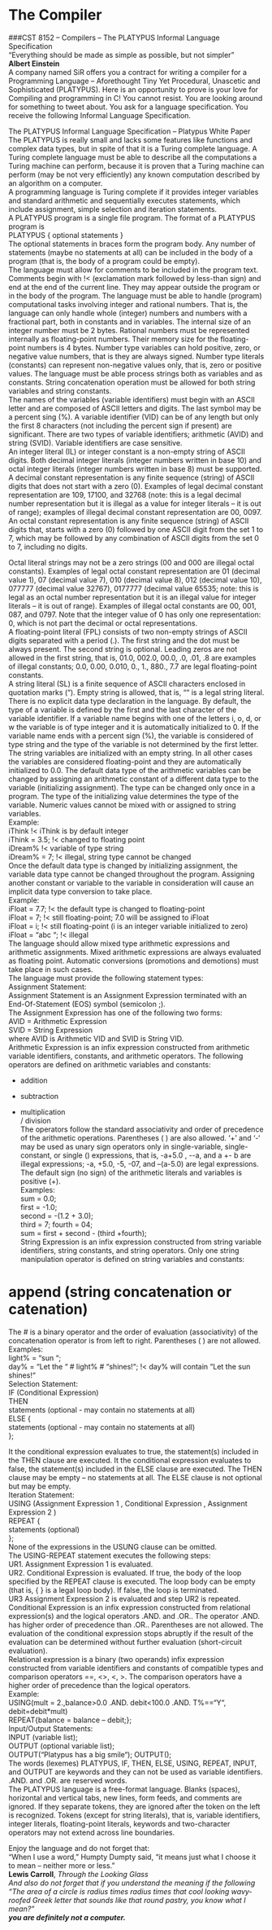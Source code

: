 # The Compiler

###CST 8152 – Compilers – The PLATYPUS Informal Language Specification  
“Everything should be made as simple as possible, but not simpler”  
<b>Albert Einstein</b>    
A company named SiR offers you a contract for writing a compiler for a Programming Language – Aforethought Tiny Yet Procedural, Unascetic and Sophisticated (PLATYPUS). Here is an opportunity to prove is your love for Compiling and programming in C! You cannot resist. You are looking around for something to tweet about. You ask for a language specification. You receive the following Informal Language Specification.  



The PLATYPUS Informal Language Specification – Platypus White Paper  
The PLATYPUS is really small and lacks some features like functions and complex data types, but in spite of that it is a Turing complete language. A Turing complete language must be able to describe all the computations a Turing machine can perform, because it is proven that a Turing machine can perform (may be not very efficiently) any known computation described by an algorithm on a computer.  
A programming language is Turing complete if it provides integer variables and standard arithmetic and sequentially executes statements, which include assignment, simple selection and iteration statements.  
A PLATYPUS program is a single file program. The format of a PLATYPUS program is  
PLATYPUS { optional statements }  
The optional statements in braces form the program body. Any number of statements (maybe no statements at all) can be included in the body of a program (that is, the body of a program could be empty).  
The language must allow for comments to be included in the program text. Comments begin with !< (exclamation mark followed by less-than sign) and end at the end of the current line. They may appear outside the program or in the body of the program.
The language must be able to handle (program) computational tasks involving integer and rational numbers. That is, the language can only handle whole (integer) numbers and numbers with a fractional part, both in constants and in variables. The internal size of an integer number must be 2 bytes. Rational numbers must be represented internally as floating-point numbers. Their memory size for the floating-point numbers is 4 bytes. Number type variables can hold positive, zero, or negative value numbers, that is they are always signed. Number type literals (constants) can represent non-negative values only, that is, zero or positive values.
The language must be able process strings both as variables and as constants. String concatenation operation must be allowed for both string variables and string constants.  
The names of the variables (variable identifiers) must begin with an ASCII letter and are composed of ASCII letters and digits. The last symbol may be a percent sing (%). A variable identifier (VID) can be of any length but only the first 8 characters (not including the percent sign if present) are significant. There are two types of variable identifiers; arithmetic (AVID) and string (SVID). Variable identifiers are case sensitive.  
An integer literal (IL) or integer constant is a non-empty string of ASCII digits. Both decimal integer literals (integer numbers written in base 10) and octal integer literals (integer numbers written in base 8) must be supported. A decimal constant representation is any finite sequence (string) of ASCII digits that does not start with a zero (0). Examples of legal decimal constant representation are 109, 17100, and 32768 (note: this is a legal decimal number representation but it is illegal as a value for integer literals – it is out of range); examples of illegal decimal constant representation are 00, 0097. An octal constant representation is any finite sequence (string) of ASCII digits that, starts with a zero (0) followed by one ASCII digit from the
set 1 to 7, which may be followed by any combination of ASCII digits from the set 0 to 7, including no digits.  

Octal literal strings may not be a zero strings (00 and 000 are illegal octal constants). Examples of legal
octal constant representation are 01 (decimal value 1), 07 (decimal value 7), 010 (decimal value 8), 012
(decimal value 10), 077777 (decimal value 32767), 0177777 (decimal value 65535; note: this is legal as an
octal number representation but it is an illegal value for integer literals – it is out of range). Examples of
illegal octal constants are 00, 001, 087, and 0797. Note that the integer value of 0 has only one
representation: 0, which is not part the decimal or octal representations.  
A floating-point literal (FPL) consists of two non-empty strings of ASCII digits separated with a period (.).
The first string and the dot must be always present. The second string is optional. Leading zeros are not
allowed in the first string, that is, 01.0, 002.0, 00.0, .0, .01, .8 are examples of illegal constants; 0.0, 0.00,
0.010, 0., 1., 880., 7.7 are legal floating-point constants.  
A string literal (SL) is a finite sequence of ASCII characters enclosed in quotation marks (“). Empty string is
allowed, that is, ““ is a legal string literal.  
There is no explicit data type declaration in the language. By default, the type of a variable is defined by the
first and the last character of the variable identifier. If a variable name begins with one of the letters i, o, d,
or w the variable is of type integer and it is automatically initialized to 0. If the variable name ends with a
percent sign (%), the variable is considered of type string and the type of the variable is not determined by
the first letter. The string variables are initialized with an empty string. In all other cases the variables are
considered floating-point and they are automatically initialized to 0.0. The default data type of the arithmetic
variables can be changed by assigning an arithmetic constant of a different data type to the variable
(initializing assignment). The type can be changed only once in a program. The type of the initializing value
determines the type of the variable. Numeric values cannot be mixed with or assigned to string variables.  
Example:  
iThink !< iThink is by default integer  
iThink = 3.5; !< changed to floating point  
iDream% !< variable of type string  
iDream% = 7; !< illegal, string type cannot be changed  
Once the default data type is changed by initializing assignment, the variable data type cannot be changed
throughout the program. Assigning another constant or variable to the variable in consideration will cause
an implicit data type conversion to take place.  
Example:  
iFloat = 7.7; !< the default type is changed to floating-point  
iFloat = 7; !< still floating-point; 7.0 will be assigned to iFloat  
iFloat = i; !< still floating-point (i is an integer variable initialized to zero)  
iFloat = “abc “; !< illegal  
The language should allow mixed type arithmetic expressions and arithmetic assignments. Mixed arithmetic
expressions are always evaluated as floating point. Automatic conversions (promotions and demotions)
must take place in such cases.  
The language must provide the following statement types:  
Assignment Statement:  
Assignment Statement is an Assignment Expression terminated with an End-Of-Statement (EOS) symbol (semicolon ;).  
The Assignment Expression has one of the following two forms:  
AVID = Arithmetic Expression  
SVID = String Expression  
where AVID is Arithmetic VID and SVID is String VID.  
Arithmetic Expression is an infix expression constructed from arithmetic variable identifiers, constants, and arithmetic operators. The following operators are defined on arithmetic variables and constants:  
+ addition  
- subtraction  
* multiplication  
/ division  
The operators follow the standard associativity and order of precedence of the arithmetic operations. Parentheses ( ) are also allowed. ‘+’ and ‘-‘ may be used as unary sign operators only in single-variable, single-constant, or single () expressions, that is, -a+5.0 , --a, and a +- b are illegal expressions; -a, +5.0, -5, -07, and –(a-5.0) are legal expressions. The default sign (no sign) of the arithmetic literals and variables is positive (+).  
Examples:  
sum = 0.0;  
first = -1.0;  
second = -(1.2 + 3.0);  
third = 7; fourth = 04;  
sum = first + second - (third +fourth);  
String Expression is an infix expression constructed from string variable identifiers, string constants, and string operators. Only one string manipulation operator is defined on string variables and constants:  
# append (string concatenation or catenation)  
The # is a binary operator and the order of evaluation (associativity) of the concatenation operator is from left to right. Parentheses ( ) are not allowed.  
Examples:  
light% = “sun “;  
day% = “Let the “ # light% # “shines!“; !< day% will contain “Let the sun shines!“  
Selection Statement:  
IF (Conditional Expression)  
THEN  
statements (optional - may contain no statements at all)  
ELSE {  
statements (optional - may contain no statements at all)  
};  

It the conditional expression evaluates to true, the statement(s) included in the THEN clause are executed. It the conditional expression evaluates to false, the statement(s) included in the ELSE clause are executed. The THEN clause may be empty – no statements at all. The ELSE clause is not optional but may be empty.  
Iteration Statement:  
USING (Assignment Expression 1 , Conditional Expression , Assignment Expression 2 )  
REPEAT {  
statements (optional)  
};  
None of the expressions in the USUNG clause can be omitted.  
The USING-REPEAT statement executes the following steps:  
UR1. Assignment Expression 1 is evaluated.  
UR2. Conditional Expression is evaluated. If true, the body of the loop specified by the REPEAT clause is executed. The loop body can be empty (that is, { } is a legal loop body). If false, the loop is terminated.  
UR3 Assignment Expression 2 is evaluated and step UR2 is repeated.  
Conditional Expression is an infix expression constructed from relational expression(s) and the logical operators .AND. and .OR.. The operator .AND. has higher order of precedence than .OR.. Parentheses are not allowed. The evaluation of the conditional expression stops abruptly if the result of the evaluation can be determined without further evaluation (short-circuit evaluation).  
Relational expression is a binary (two operands) infix expression constructed from variable identifiers and constants of compatible types and comparison operators ==, <>, <, >. The comparison operators have a higher order of precedence than the logical operators.  
Example:  
USING(mult = 2.,balance>0.0 .AND. debit<100.0 .AND. T%==“Y“,  
debit=debit*mult)  
REPEAT{balance = balance – debit;};  
Input/Output Statements:  
INPUT (variable list);  
OUTPUT (optional variable list);  
OUTPUT(“Platypus has a big smile“); OUTPUT();  
The words (lexemes) PLATYPUS, IF, THEN, ELSE, USING, REPEAT, INPUT, and OUTPUT are keywords and they can not be used as variable identifiers. .AND. and .OR. are reserved words.  
The PLATYPUS language is a free-format language. Blanks (spaces), horizontal and vertical tabs, new lines, form feeds, and comments are ignored. If they separate tokens, they are ignored after the token on the left is recognized. Tokens (except for string literals), that is, variable identifiers, integer literals, floating-point literals, keywords and two-character operators may not extend across line boundaries.  

Enjoy the language and do not forget that:  
“When I use a word,” Humpty Dumpty said, “it means just what I choose it to mean – neither more or less.”  
<b>Lewis Carroll</b>, <i>Through the Looking Glass<i>  
And also do not forget that if you understand the meaning if the following  
“The area of a circle is radius times radius times that cool looking wavy-roofed Greek letter that sounds like that round pastry, you know what I mean?”  
<b>you are definitely not a computer.</b>
